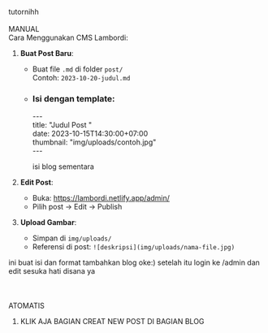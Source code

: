 t﻿utornihh\
\
M﻿ANUAL \
Cara Menggunakan CMS Lambordi:

1. **Buat Post Baru**:

   * Buat file `.md` di folder `post/`\
     Contoh: `2023-10-20-judul.md`
   * ### Isi dengan template:

     \---\
     title: "Judul Post "\
     date: 2023-10-15T14:30:00+07:00\
     thumbnail: "img/uploads/contoh.jpg"\
     -﻿--

     isi blog sementara


2. **Edit Post**:

   * Buka: https://lambordi.netlify.app/admin/
   * Pilih post → Edit → Publish
3. **Upload Gambar**:

   * Simpan di `img/uploads/`
   * Referensi di post: `![deskripsi](img/uploads/nama-file.jpg)`

ini buat isi dan format tambahkan blog oke:)
setelah itu login ke /admin dan edit sesuka hati disana ya\
\
\
\
A﻿TOMATIS

1. K﻿LIK AJA BAGIAN CREAT NEW POST DI BAGIAN BLOG